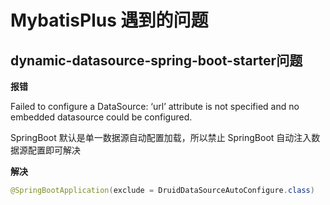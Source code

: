 # MybatisPlus 遇到的问题

## dynamic-datasource-spring-boot-starter问题

**报错**

Failed to configure a DataSource: ‘url’ attribute is not specified and no embedded datasource could be configured.

SpringBoot 默认是单一数据源自动配置加载，所以禁止 SpringBoot 自动注入数据源配置即可解决

**解决**

```java
@SpringBootApplication(exclude = DruidDataSourceAutoConfigure.class)
```